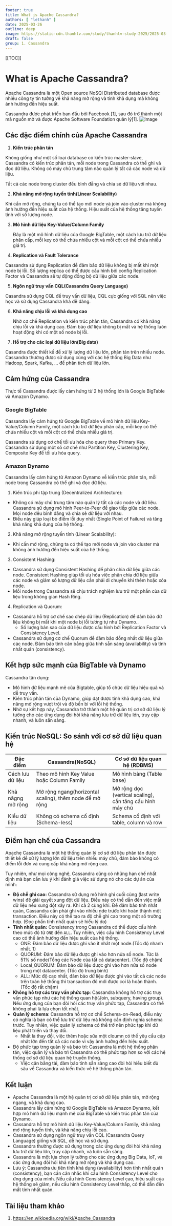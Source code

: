 ```yaml
---
footer: true
title: What is Apache Cassandra?
authors: [ "lethanh" ]
date: 2025-03-26
outline: deep
image: https://static-cdn.thanhlv.com/study/thanhlv-study-2025/2025-03-26-what-is-apache-cassandra/cassandra-la-gi-1.webp
draft: false
group: 1. Cassandra
---
```


[[TOC]]

# What is Apache Cassandra?

Apache Cassandra là một Open source NoSQl Distributed database được nhiều công ty tin tưởng về khả năng mở rộng
và tính khả dụng mà không ảnh hưởng đến hiệu suất.

Cassandra được phát triển ban đầu bởi Facebook [1], sau đó trở thành một mã nguồn mở và được Apache Software
Foundation quản lý[1].
![Image](https://static-cdn.thanhlv.com/study/thanhlv-study-2025/2025-03-26-what-is-apache-cassandra/cassandra-la-gi-1.webp)
## Các đặc điểm chính của Apache Cassandra

1. **Kiển trúc phân tán**

Không giống như một số loại database có kiến trúc master-slave, Cassandra có kiến trúc phân tán, mỗi node trong
Cassandra có thể ghi và đọc dữ liệu. Không có máy chủ trung tâm nào quản lý tất cả các node và dữ liệu.

Tất cả các node trong cluster đều bình đẳng và chia sẻ dữ liệu với nhau.

2. **Khả năng mở rộng tuyến tính(Linear Scalability)**

Khi cần mở rộng, chúng ta có thể tạo mới node và join vào cluster mà không ảnh hưởng đến hiệu suất của hệ thống.
Hiệu suất của hệ thống tăng tuyến tính với số lượng node.

3. **Mô hình dữ liệu Key-Value/Column Family**

   Đây là một mô hình dữ liệu của Google BigTable, một cách lưu trữ dữ liệu phân cấp, mỗi key có thể chứa nhiều
   cột và mỗi cột có thể chứa nhiều giá trị.

4. **Replication và Fault Tolerance**

Cassandra sử dụng Replication để đảm bảo dữ liệu không bị mất khi một node bị lỗi. Số lượng replica có thể được
cấu hình bởi config Replication Factor và Cassandra sẽ tự động đồng bộ dữ liệu giữa các node.

5. **Ngôn ngữ truy vấn CQL(Cassandra Query Language)**

Casandra sử dụng CQL để truy vấn dữ liệu, CQL cực giống với SQL nên việc học và sử dụng Cassandra khá dễ dàng.

6. **Khả năng chịu lỗi và khả dụng cao**

   Nhờ cơ chế Replication và kiến trúc phân tán, Cassandra có khả năng chịu lỗi và khả dụng cao. Đảm bảo dữ liệu
   không bị mất và hệ thống luôn hoạt động khi có một số node bị lỗi.

7. **Hỗ trợ cho các loại dữ liệu lớn(Big data)**

Casandra được thiết kế để xử lý lượng dữ liệu lớn, phân tán trên nhiều node. Cassandra thường được sử dụng cùng
với các hệ thống Big Data như Hadoop, Spark, Kafka, ... để phân tích dữ liệu lớn.

## Cảm hứng của Cassandra

Thực tế Cassandra được lấy cảm hứng từ 2 hệ thống lớn là Google BigTable và Amazon Dynamo.

### **Google BigTable**

Cassandra lấy cảm hứng từ Google BigTable về mô hình dữ liệu Key-Value/Column Family, một cách lưu trữ dữ liệu
phân cấp, mỗi key có thể chứa nhiều cột và mỗi cột có thể chứa nhiều giá trị.

Cassandra sử dụng cơ chế tối ưu hóa cho query theo Primary Key. Cassandra sử dụng một số cơ chế như Partition
Key, Clustering Key, Composite Key để tối ưu hóa query.

### **Amazon Dynamo**

Cassandra lấy cảm hứng từ Amazon Dynamo về kiến trúc phân tán, mỗi node trong Cassandra có thể ghi và đọc dữ
liệu.

1. Kiến trúc phi tập trung (Decentralized Architecture):

- Không có máy chủ trung tâm nào quản lý tất cả các node và dữ liệu. Cassandra sử dụng mô hình Peer-to-Peer
  để giao tiếp giữa các node. Mọi node đều bình đẳng và chia sẻ dữ liệu với nhau.
- Điều này giúp loại bỏ điểm lỗi duy nhất (Single Point of Failure) và tăng khả năng khả dụng của hệ thống.

2. Khả năng mở rộng tuyến tính (Linear Scalability):

- Khi cần mở rộng, chúng ta có thể tạo mới node và join vào cluster mà không ảnh hưởng đến hiệu suất của hệ
  thống.

3. Consistent Hashing:

- Cassandra sử dụng Consistent Hashing để phân chia dữ liệu giữa các node. Consistent Hashing giúp tối ưu hóa
  việc phân chia dữ liệu giữa các node và giảm số lượng dữ liệu cần phải di chuyển khi thêm hoặc xóa node.
- Mỗi node trong Cassandra sẽ chịu trách nghiệm lưu trữ một phần của dữ liệu trong không gian Hash Ring.

4. Replication và Quorum:

- Cassandra hỗ trợ cơ chế sao chép dữ liệu (Replication) để đảm bảo dữ liệu không bị mất khi một node bị lỗi
  tương tự như Dynamo..
  - Số lượng bản sao của dữ liệu được cấu hình bởi Replication Factor và Consistency Level.
- Cassandra sử dụng cơ chế Quorum để đảm bảo đồng nhất dữ liệu giữa các node. Đảm bảo tính cân bằng giữa tính
  sẵn sàng (availability) và tính nhất quán (consistency).

## Kết hợp sức mạnh của BigTable và Dynamo

Cassandra tận dụng:

- Mô hình dữ liệu mạnh mẽ của Bigtable, giúp tổ chức dữ liệu hiệu quả và dễ truy vấn.
- Kiến trúc phân tán của Dynamo, giúp đạt được tính khả dụng cao, khả năng mở rộng vượt trội và độ bền bỉ với
  lỗi hệ thống.
- Nhờ sự kết hợp này, Cassandra trở thành một hệ quản trị cơ sở dữ liệu lý tưởng cho các ứng dụng đòi hỏi khả
  năng lưu trữ dữ liệu lớn, truy cập nhanh, và luôn sẵn sàng.

## Kiến trúc NoSQL: So sánh với cơ sở dữ liệu quan hệ

| Đặc điểm          | Cassandra(NoSQL)                                        | Cơ sở dữ liệu quan hệ (RDBMS)                             |
|-------------------|---------------------------------------------------------|-----------------------------------------------------------|
| Cách lưu dữ liệu  | Theo mô hình Key Value hoặc Column Family               | Mô hình bảng (Table base)                                 |
| Khả năgng mở rộng | Mở rộng ngang(horizontal scaling), thêm node để mở rộng | Mở rộng dọc (vertical scaling), cần tăng cấu hình máy chủ |
| Kiểu dữ liệu      | Không có schema cố định (Schema-less)                   | Schema cố định với table, column và row                   |

## Điểm hạn chế của Cassandra

Apache Cassandra là một hệ thống quản lý cơ sở dữ liệu phân tán được thiết kế để xử lý lượng lớn dữ liệu trên nhiều máy chủ, đảm bảo không có điểm lỗi đơn và cung cấp khả năng mở rộng cao. 

Tuy nhiên, như mọi công nghệ, Cassandra cũng có những hạn chế nhất định mà bạn cần lưu ý khi đánh giá việc sử dụng nó cho các dự án của mình:

- **Độ chễ ghi cao:** Cassandra sử dụng mô hình ghi cuối cùng (last write wins) để giải quyết xung đột dữ liệu. Điều này có thể dẫn đến việc mất dữ liệu nếu xung đột xảy ra. Khi cả 2 cùng khi.
Để đảm bảo tính nhất quán, Cassandra cần phải ghi vào nhiều nde trước khi hoàn thành một transaction. Điều này có thể tạo ra độ chễ ghi cao trong một số trường hợp. (Đọc phần tính nhất quán sẽ hiểu lý do)
- **Tính nhất quán:** Consistency trong Cassandra có thể được cấu hình theo mức độ từ `ONE` đến `ALL`. Tuy nhiên, việc cấu hình Consistency Level cao có thể ảnh hưởng đến hiệu suất của hệ thống.
  - ONE: Đảm bảo dữ liệu được ghi vào ít nhất một node.(Tốc độ nhanh nhất. 1)
  - QUORUM: Đảm bảo dữ liệu được ghi vào hơn nửa số node. Tức là 51% số node(Tổng các Node của tất cả datacenter). (Tốc độ chậm)
  - Local_QUORUM: Đảm bảo dữ liệu được ghi vào hơn nửa số node trong một datacenter. (Tốc độ trung bình)
  - ALL: Mức độ cao nhất, đảm bảo dữ liệu được ghi vào tất cả các node trên toàn hệ thống thì transaction đó mới được coi là hoàn thành. (Tốc độ rất chậm)
- **Không hỗ trợ các truy vấn phức tạp**: Cassandra không hỗ trợ các truy vấn phức tạp như các hệ thống quan hệ(Join, subquery, having group). Nếu ứng dụng của bạn đòi hỏi các truy vấn phức tạp, Cassandra có thể không phải là lựa chọn tốt nhất.
- **Quản lý schema**: Cassandra hỗ trợ cơ chế Schema-on-Read, điều này có nghĩa là bạn có thể lưu trữ dữ liệu mà không cần định nghĩa schema trước. Tuy nhiên, việc quản lý schema có thể trở nên phức tạp khi dữ liệu phát triển và thay đổi.
  - Nhất là thay đổi, việc thêm hoặc sửa một cloumn có thể yêu cầu cập nhât lớn đến tất cả các node vì vậy ảnh hưởng đến hiệu suất.
- Độ phức tạp trng quản lý và bảo trì: Cassandra là một hệ thống phân tán, việc quản lý và bảo trì Cassandra có thể phức tạp hơn so với các hệ thống cơ sở dữ liệu quan hệ truyền thống.
  - Việc cân bằng tải, đảm bảo tính sẵn sàng cao đòi hỏi hiểu biết đủ sâu về Cassandra và kiến thức về hệ thống phân tán.

## Kết luận
- Apache Cassandra là một hệ quản trị cơ sở dữ liệu phân tán, mở rộng ngang, và khả dụng cao.
- Cassandra lấy cảm hứng từ Google BigTable và Amazon Dynamo, kết hợp mô hình dữ liệu mạnh mẽ của BigTable và
  kiến trúc phân tán của Dynamo.
- Cassandra hỗ trợ mô hình dữ liệu Key-Value/Column Family, khả năng mở rộng tuyến tính, và khả năng chịu lỗi
  cao.
- Cassandra sử dụng ngôn ngữ truy vấn CQL (Cassandra Query Language) giống với SQL, dễ học và sử dụng.
- Cassandra thường được sử dụng trong các ứng dụng đòi hỏi khả năng lưu trữ dữ liệu lớn, truy cập nhanh, và luôn
  sẵn sàng.
- Cassandra là một lựa chọn lý tưởng cho các ứng dụng Big Data, IoT, và các ứng dụng đòi hỏi khả năng mở rộng và
  khả dụng cao.
- Lưu ý: Cassandra ưu tiên tính khả dụng (availability) hơn tính nhất quán (consistency), bạn cần cân nhắc khi
  cấu hình Consistency Level cho ứng dụng của mình. Nếu cấu hình Consistency Level cao, hiệu suất của hệ thống sẽ giảm, nếu cấu hình Consistency Level thấp, có thể dẫn đến mất tính nhất quán.

## Tài liệu tham khảo

1. https://en.wikipedia.org/wiki/Apache_Cassandra
